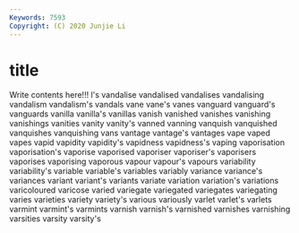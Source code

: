 ```yaml
---
Keywords: 7593
Copyright: (C) 2020 Junjie Li
---
```


# title

Write contents here!!!
l's 
vandalise 
vandalised 
vandalises 
vandalising 
vandalism
vandalism's 
vandals 
vane 
vane's 
vanes 
vanguard 
vanguard's 
vanguards 
vanilla 
vanilla's
vanillas 
vanish 
vanished 
vanishes 
vanishing 
vanishings 
vanities 
vanity 
vanity's 
vanned
vanning 
vanquish 
vanquished 
vanquishes 
vanquishing 
vans 
vantage 
vantage's 
vantages 
vape
vaped 
vapes 
vapid 
vapidity 
vapidity's 
vapidness 
vapidness's 
vaping 
vaporisation 
vaporisation's
vaporise 
vaporised 
vaporiser 
vaporiser's 
vaporisers 
vaporises 
vaporising 
vaporous 
vapour 
vapour's
vapours 
variability 
variability's 
variable 
variable's 
variables 
variably 
variance 
variance's 
variances
variant 
variant's 
variants 
variate 
variation 
variation's 
variations 
varicoloured 
varicose 
varied
variegate 
variegated 
variegates 
variegating 
varies 
varieties 
variety 
variety's 
various 
variously
varlet 
varlet's 
varlets 
varmint 
varmint's 
varmints 
varnish 
varnish's 
varnished 
varnishes
varnishing 
varsities 
varsity 
varsity's 
